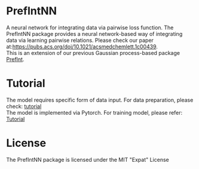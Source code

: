 # PrefIntNN
A neural network for integrating data via pairwise loss function. The PrefIntNN package provides a neural network-based way of integrating data via learning pairwise relations. Please check our paper at:https://pubs.acs.org/doi/10.1021/acsmedchemlett.1c00439.    
This is an extension of our previous Gaussian process-based package [PrefInt](https://github.com/tsudalab/PrefInt).
# Tutorial
The model requires specific form of data input. For data preparation, please check: [tutorial](https://github.com/tsudalab/PrefIntNN/blob/master/Data_Preparation_Tutorial.ipynb)    
The model is implemented via Pytorch. For training model, please refer: [Tutorial](https://github.com/tsudalab/PrefIntNN/blob/master/Model_Training_and_Prediction.ipynb)
# License
The PrefIntNN package is licensed under the MIT "Expat" License
